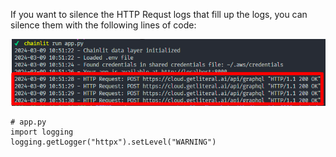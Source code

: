 If you want to silence the HTTP Requst logs that fill up the logs, you can silence them with the following lines of code: 

![img.png](img.png)

```
# app.py
import logging
logging.getLogger("httpx").setLevel("WARNING")
```